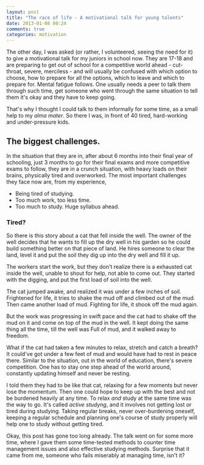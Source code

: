 ```yaml
---
layout: post
title: "The race of life - A motivational talk for young talents"
date: 2013-01-08 00:24
comments: true
categories: motivation
---
```


The other day, I was asked (or rather, I volunteered, seeing the need for it) to
give a motivational talk for my juniors in school now. They are 17-18 and are
preparing to get out of school for a competitive world ahead - cut-throat,
severe, merciless - and will usually be confused with which option to choose,
how to prepare for all the options, which to leave and which to prepare for.
Mental fatigue follows. One usually needs a peer to talk them through such time,
get someone who went through the same situation to tell them it's okay and they
have to keep going.

That's why I thought I could talk to them informally for some time, as a small
help to my _alma mater_. So there I was, in front of 40 tired, hard-working and
under-pressure kids.
<!-- more -->
## The biggest challenges.

In the situation that they are in, after about 6 months into their final year of
schooling, just 3 months to go for their final exams and more competitive exams
to follow, they are in a crunch situation, with heavy loads on their brains,
physically tired and overworked.  The most important challenges they face now
are, from my experience,

* Being tired of studying. 
* Too much work, too less time.
* Too much to study. Huge syllabus ahead.

### Tired?

So there is this story about a cat that fell inside the well. The owner of the
well decides that he wants to fill up the dry well in his garden so he could
build something better on that piece of land. He hires someone to clear the
land, level it and put the soil they dig up into the dry well and fill it up.

The workers start the work, but they don't realize there is a exhausted cat
inside the well, unable to shout for help, not able to come out. They started
with the digging, and put the first load of soil into the well. 

The cat jumped awake, and realized it was under a few inches of soil. Frightened
for life, it tries to shake the mud off and climbed out of the mud. Then came
another load of mud. Fighting for life, it shook off the mud again. 

But the work was progressing in swift pace and the cat had to shake off the mud
on it and come on top of the mud in the well. It kept doing the same thing all
the time, till the well was Full of mud, and it walked away to freedom.

What if the cat had taken a few minutes to relax, stretch and catch a breath? It
could've got under a few feet of mud and would have had to rest in peace there.
Similar to the situation, out in the world of education, there's severe
competition. One has to stay one step ahead of the world around, constantly
updating himself and never be resting. 

I told them they had to be like that cat, relaxing for a few moments but never
lose the momentum. Then one could hope to keep up with the best and not be
burdened heavily at any time. To relax _and_ study at the same time was the way
to go. It's called *active studyng*, and it involves not getting lost or tired
during studying. Taking regular breaks, never over-burdening oneself, keeping a
regular schedule and planning one's course of study properly will help one to
study without getting tired.

Okay, this post has gone too long already. The talk went on for some more time,
where I gave them some time-tested methods to counter time management issues and
also effective studying methods. Surprise that it came from me, someone who
fails miserably at managing time, isn't it?

